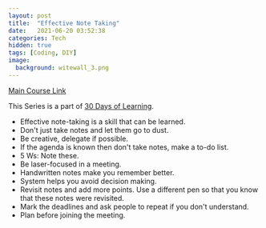 ```yaml
---
layout: post
title:  "Effective Note Taking"
date:   2021-06-20 03:52:38
categories: Tech
hidden: true
tags: [Coding, DIY]
image:
  background: witewall_3.png
---
```


[Main Course Link](https://www.linkedin.com/learning/enhance-your-productivity-with-effective-note-taking)

This Series is a part of [30 Days of Learning](https://www.notion.so/yogeshpandey/June-30-Days-of-Learning-65a60adfdd504eb2b989649fef13e6d2).

- Effective note-taking is a skill that can be learned.
- Don't just take notes and let them go to dust.
- Be creative, delegate if possible.
- If the agenda is known then don't take notes, make a to-do list.
- 5 Ws: Note these. 
- Be laser-focused in a meeting.
- Handwritten notes make you remember better. 
- System helps you avoid decision making. 
- Revisit notes and add more points. Use a different pen so that you know that these notes were revisited.
- Mark the deadlines and ask people to repeat if you don't understand.
- Plan before joining the meeting. 